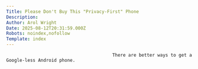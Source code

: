 ```yaml
---
Title: Please Don't Buy This "Privacy-First" Phone
Description: 
Author: Arol Wright
Date: 2025-08-12T20:31:59.000Z
Robots: noindex,nofollow
Template: index
---
```


                                            There are better ways to get a Google-less Android phone.
                                        